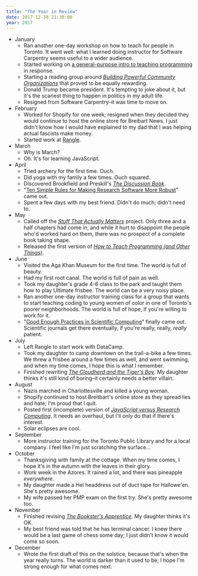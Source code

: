```yaml
---
title: "The Year in Review"
date: 2017-12-30 21:30:00
year: 2017
---
```


- January
  - Ran another one-day workshop on how to teach for people in Toronto.
    It went well:
    what I learned doing instructor for Software Carpentry seems useful to a wider audience.
  - Started working on [a general-purpose intro to teaching programming]({{site.github.url}}/teaching/) in response.
  - Starting a reading group around *[Building Powerful Community Organizations][bpco]*
    that proved to be equally rewarding.
  - Donald Trump became president.
    It's tempting to joke about it,
    but it's the scariest thing to happen in politics in my adult life.
  - Resigned from Software Carpentry–it was time to move on.
- February
  - Worked for Shopify for one week;
    resigned when they decided they would continue to host the online store for Breibart News.
    I just didn't know how I would have explained to my dad that I was helping actual fascists make money.
  - Started work at [Rangle](http://rangle.io).
- March
  - Why is March?
  - Oh. It's for learning JavaScript.
- April
  - Tried archery for the first time.
    Ouch.
  - Did yoga with my family a few times.
    Ouch squared.
  - Discovered Brookfield and Preskill's *[The Discussion Book](https://www.amazon.com/Discussion-Book-Great-People-Talking/dp/1119049717/)*.
  - "[Ten Simple Rules for Making Research Software More Robust](http://journals.plos.org/ploscompbiol/article?id=10.1371/journal.pcbi.1005412)" came out.
  - Spent a few days with my best friend.
    Didn't do much; didn't need to.
- May
  - Called off the *[Stuff That Actually Matters]({{site.github.url}}/2016/11/13/stuff-that-actually-matters.html)* project.
    Only three and a half chapters had come in,
    and while it hurt to disappoint the people who'd worked hard on them,
    there was no prospect of a complete book taking shape.
  - Released the first version of *[How to Teach Programming (and Other Things)]({{site.github.url}}/teaching/)*.
- June
  - Visited the Aga Khan Museum for the first time.
    The world is full of beauty.
  - Had my first root canal.
    The world is full of pain as well.
  - Took my daughter's grade 4-6 class to the park and taught them how to play Ultimate frisbee.
    The world can be a very noisy place.
  - Ran another one-day instructor training class for a group that wants to start teaching coding
    to young women of color in one of Toronto's poorer neighborhoods.
    The world is full of hope, if you're willing to work for it.
  - "[Good Enough Practices in Scientific Computing](http://journals.plos.org/ploscompbiol/article?id=10.1371/journal.pcbi.1005510)"
    finally came out.
    Scientific journals get there eventually, if you're really, really, *really* patient.
- July
  - Left Rangle to start work with DataCamp.
  - Took my daughter to camp downtown on the trail-a-bike a few times.
    We threw a frisbee around a few times as well,
    and went swimming,
    and when my time comes,
    I hope this is what I remember.
  - Finished rewriting *[The Cloudherd and the Tiger's Boy][ctb]*.
    My daughter thinks it's still kind of boring–it certainly needs a better villain.
- August
  - Nazis marched in Charlottesville and killed a young woman.
  - Shopify continued to host Breitbart's online store as they spread lies and hate;
    I'm proud that I quit.
  - Posted first (incomplete) version of *[JavaScript versus Research Computing][jsrc]*.
    It needs an overhaul,
    but I'll only do that if there's interest.
  - Solar eclipses are cool.
- September
  - More instructor training for the Toronto Public Library and for a local company.
    I feel like I'm just scratching the surface…
- October
  - Thanksgiving with family at the cottage.
    When my time comes,
    I hope it's in the autumn
    with the leaves in their glory.
  - Work week in the Azores.
    It rained a lot, and there was pineapple *everywhere*.
  - My daughter made a Hel headdress out of duct tape for Hallowe'en.
    She's pretty awesome.
  - My wife passed her PMP exam on the first try.
    She's pretty awesome too.
- November
  - Finished revising *[The Bookster's Apprentice][ba]*.
    My daughter thinks it's OK.
  - My best friend was told that he has terminal cancer.
    I knew there would be a last game of chess some day;
    I just didn't know it would come so soon.
- December
  - Wrote the first draft of this on the solstice,
    because that's when the year really turns.
    The world is darker than it used to be;
    I hope I'm strong enough for what comes next.

[ba]: http://sensibleadventures.com/
[bpco]: https://www.amazon.com/Building-Powerful-Community-Organizations-Personal/dp/0977151808/
[ctb]: http://sensibleadventures.com/
[jsrc]: https://gvwilson.github.io/js-vs-rc/
